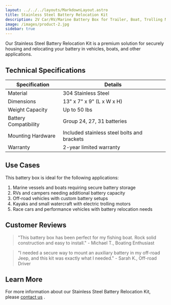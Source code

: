 ```yaml
---
layout: ../../../layouts/MarkdownLayout.astro
title: Stainless Steel Battery Relocation Kit
description: 2V Car/RV/Marine Battery Box for Trailer, Boat, Trolling Motor, Kayak
image: /images/product-2.jpg
sidebar: true
---
```


Our Stainless Steel Battery Relocation Kit is a premium solution for securely housing and relocating your battery in vehicles, boats, and other applications.

## Technical Specifications

<div class="styled-table">

| Specification | Details |
| --- | --- |
| Material | 304 Stainless Steel |
| Dimensions | 13" x 7" x 9" (L x W x H) |
| Weight Capacity | Up to 50 lbs |
| Battery Compatibility | Group 24, 27, 31 batteries |
| Mounting Hardware | Included stainless steel bolts and brackets |
| Warranty | 2-year limited warranty |

</div>

<div class="use-cases-section">
  <h2>Use Cases</h2>
  <p>This battery box is ideal for the following applications:</p>
  <ol>
    <li>Marine vessels and boats requiring secure battery storage</li>
    <li>RVs and campers needing additional battery capacity</li>
    <li>Off-road vehicles with custom battery setups</li>
    <li>Kayaks and small watercraft with electric trolling motors</li>
    <li>Race cars and performance vehicles with battery relocation needs</li>
  </ol>
</div>

## Customer Reviews

> "This battery box has been perfect for my fishing boat. Rock solid construction and easy to install." - Michael T., Boating Enthusiast

> "I needed a secure way to mount an auxiliary battery in my off-road Jeep, and this kit was exactly what I needed." - Sarah K., Off-road Driver

## Learn More

For more information about our Stainless Steel Battery Relocation Kit, please [contact us](/en/contact) .